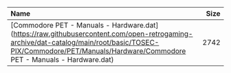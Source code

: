 |Name|Size|
|:---|---:|
|[Commodore PET - Manuals - Hardware.dat](https://raw.githubusercontent.com/open-retrogaming-archive/dat-catalog/main/root/basic/TOSEC-PIX/Commodore/PET/Manuals/Hardware/Commodore PET - Manuals - Hardware.dat)|2742|
